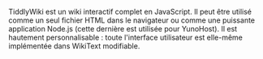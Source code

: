TiddlyWiki est un wiki interactif complet en JavaScript. Il peut être utilisé comme un seul fichier HTML dans le navigateur ou comme une puissante application Node.js (cette dernière est utilisée pour YunoHost). Il est hautement personnalisable : toute l'interface utilisateur est elle-même implémentée dans WikiText modifiable.